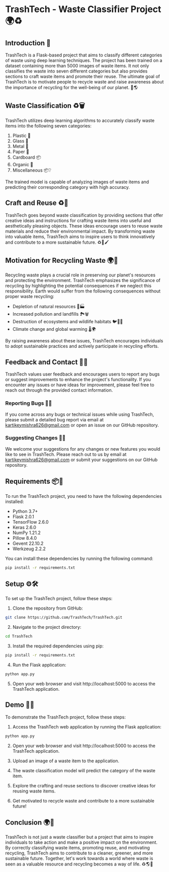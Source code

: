 # TrashTech - Waste Classifier Project 🌍♻️

## Introduction 📝
TrashTech is a Flask-based project that aims to classify different categories of waste using deep learning techniques. The project has been trained on a dataset containing more than 5000 images of waste items. It not only classifies the waste into seven different categories but also provides sections to craft waste items and promote their reuse. The ultimate goal of TrashTech is to motivate people to recycle waste and raise awareness about the importance of recycling for the well-being of our planet. 🌱🌎

## Waste Classification ♻️🗑️
TrashTech utilizes deep learning algorithms to accurately classify waste items into the following seven categories:
1. Plastic 🥤
2. Glass 🍶
3. Metal 🧱
4. Paper 📄
5. Cardboard 📦
6. Organic 🥕
7. Miscellaneous 📦❔

The trained model is capable of analyzing images of waste items and predicting their corresponding category with high accuracy.

## Craft and Reuse ♻️🎨
TrashTech goes beyond waste classification by providing sections that offer creative ideas and instructions for crafting waste items into useful and aesthetically pleasing objects. These ideas encourage users to reuse waste materials and reduce their environmental impact. By transforming waste into valuable items, TrashTech aims to inspire users to think innovatively and contribute to a more sustainable future. ♻️🔨🖌️

## Motivation for Recycling Waste 🌍💪
Recycling waste plays a crucial role in preserving our planet's resources and protecting the environment. TrashTech emphasizes the significance of recycling by highlighting the potential consequences if we neglect this responsibility. Earth would suffer from the following consequences without proper waste recycling:
- Depletion of natural resources 🌳🏭
- Increased pollution and landfills 🏞️🗑️
- Destruction of ecosystems and wildlife habitats 🐦🐢🐝
- Climate change and global warming 🌡️🌍

By raising awareness about these issues, TrashTech encourages individuals to adopt sustainable practices and actively participate in recycling efforts.

## Feedback and Contact 💬📧
TrashTech values user feedback and encourages users to report any bugs or suggest improvements to enhance the project's functionality. If you encounter any issues or have ideas for improvement, please feel free to reach out through the provided contact information.

### Reporting Bugs 🐞📮
If you come across any bugs or technical issues while using TrashTech, please submit a detailed bug report via email at kartikeymishra626@gmail.com or open an issue on our GitHub repository.

### Suggesting Changes 📝📮
We welcome your suggestions for any changes or new features you would like to see in TrashTech. Please reach out to us by email at kartikeymishra626@gmail.com or submit your suggestions on our GitHub repository.

## Requirements 📦🔧
To run the TrashTech project, you need to have the following dependencies installed:

- Python 3.7+
- Flask 2.0.1
- TensorFlow 2.6.0
- Keras 2.6.0
- NumPy 1.21.2
- Pillow 8.4.0
- Gevent 22.10.2
- Werkzeug 2.2.2

You can install these dependencies by running the following command:

```bash
pip install -r requirements.txt
```

## Setup ⚙️🛠️
To set up the TrashTech project, follow these steps:

1. Clone the repository from GitHub:

  ```bash
 git clone https://github.com/TrashTech/TrashTech.git
 ```
 2. Navigate to the project directory:

```bash
cd TrashTech
```
3. Install the required dependencies using pip:
```bash
pip install -r requirements.txt
```
4. Run the Flask application:
```bash
python app.py
```
5. Open your web browser and visit http://localhost:5000 to access the TrashTech application.

## Demo 📸🎥

To demonstrate the TrashTech project, follow these steps:

1. Access the TrashTech web application by running the Flask application:

```bash
python app.py
```
2. Open your web browser and visit http://localhost:5000 to access the TrashTech application.

3. Upload an image of a waste item to the application.

4. The waste classification model will predict the category of the waste item.

5. Explore the crafting and reuse sections to discover creative ideas for reusing waste items.

6. Get motivated to recycle waste and contribute to a more sustainable future!

## Conclusion 🌍🙌

TrashTech is not just a waste classifier but a project that aims to inspire individuals to take action and make a positive impact on the environment. By correctly classifying waste items, promoting reuse, and motivating recycling, TrashTech aims to contribute to a cleaner, greener, and more sustainable future. Together, let's work towards a world where waste is seen as a valuable resource and recycling becomes a way of life. ♻️🌎🌱
